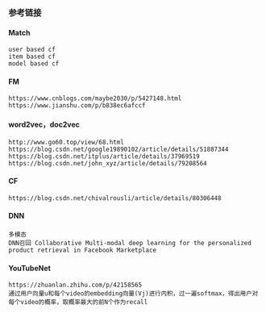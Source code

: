 ### 参考链接

#### Match
    
    user based cf
    item based cf
    model based cf
    

#### FM

    https://www.cnblogs.com/maybe2030/p/5427148.html
    https://www.jianshu.com/p/b838ec6afccf

#### word2vec，doc2vec

    http://www.go60.top/view/68.html
    https://blog.csdn.net/google19890102/article/details/51887344
    https://blog.csdn.net/itplus/article/details/37969519
    https://blog.csdn.net/john_xyz/article/details/79208564
    
#### CF
    
    https://blog.csdn.net/chivalrousli/article/details/80306448

#### DNN
    
    多模态
    DNN召回 Collaborative Multi-modal deep learning for the personalized product retrieval in Facebook Marketplace

#### YouTubeNet

    https://zhuanlan.zhihu.com/p/42158565
    通过用户向量u和每个video的embedding向量(Vj)进行内积，过一遍softmax，得出用户对每个video的概率，取概率最大的前N个作为recall